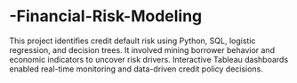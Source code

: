 # -Financial-Risk-Modeling
This project identifies credit default risk using Python, SQL, logistic regression, and decision trees. It involved mining borrower behavior and economic indicators to uncover risk drivers. Interactive Tableau dashboards enabled real-time monitoring and data-driven credit policy decisions.

